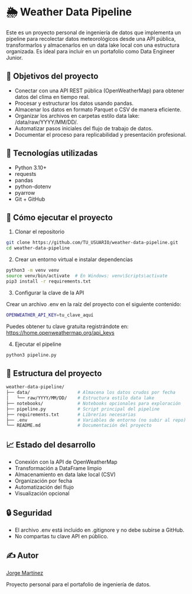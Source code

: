 # 🌦️ Weather Data Pipeline

Este es un proyecto personal de ingeniería de datos que implementa un pipeline para recolectar datos meteorológicos desde una API pública, transformarlos y almacenarlos en un data lake local con una estructura organizada. Es ideal para incluir en un portafolio como Data Engineer Junior.

## 📌 Objetivos del proyecto

- Conectar con una API REST pública (OpenWeatherMap) para obtener datos del clima en tiempo real.
- Procesar y estructurar los datos usando pandas.
- Almacenar los datos en formato Parquet o CSV de manera eficiente.
- Organizar los archivos en carpetas estilo data lake: /data/raw/YYYY/MM/DD/.
- Automatizar pasos iniciales del flujo de trabajo de datos.
- Documentar el proceso para replicabilidad y presentación profesional.

## 🔧 Tecnologías utilizadas

- Python 3.10+
- requests
- pandas
- python-dotenv
- pyarrow
- Git + GitHub

## 🚀 Cómo ejecutar el proyecto

1. Clonar el repositorio

```bash
git clone https://github.com/TU_USUARIO/weather-data-pipeline.git
cd weather-data-pipeline
```

2. Crear un entorno virtual e instalar dependencias

```bash
python3 -m venv venv
source venv/bin/activate  # En Windows: venv\Scripts\activate
pip3 install -r requirements.txt 
```

3. Configurar la clave de la API

Crear un archivo .env en la raíz del proyecto con el siguiente contenido:

```bash
OPENWEATHER_API_KEY=tu_clave_aquí
```
Puedes obtener tu clave gratuita registrándote en: https://home.openweathermap.org/api_keys

4. Ejecutar el pipeline

```bash
python3 pipeline.py
```

## 📁 Estructura del proyecto

```bash
weather-data-pipeline/
├── data/                  # Almacena los datos crudos por fecha
│   └── raw/YYYY/MM/DD/    # Estructura estilo data lake
├── notebooks/             # Notebooks opcionales para exploración
├── pipeline.py            # Script principal del pipeline
├── requirements.txt       # Librerías necesarias
├── .env                   # Variables de entorno (no subir al repo)
└── README.md              # Documentación del proyecto
```

## 📈 Estado del desarrollo

 - Conexión con la API de OpenWeatherMap
 - Transformación a DataFrame limpio
 - Almacenamiento en data lake local (CSV)
 - Organización por fecha
 - Automatización del flujo
 - Visualización opcional

## 🔒 Seguridad

- El archivo .env está incluido en .gitignore y no debe subirse a GitHub.
- No compartas tu clave API en público.

## ✍️ Autor

[Jorge Martínez](https://github.com/joorgemartinez)

Proyecto personal para el portafolio de ingeniería de datos.